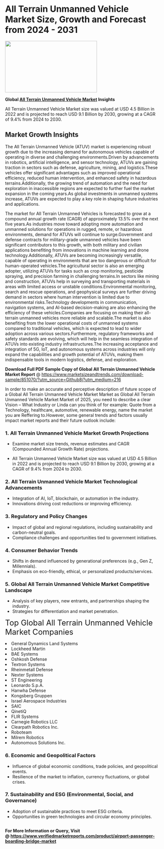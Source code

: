 <H1>All Terrain Unmanned Vehicle Market Size, Growth and Forecast from 2024 - 2031</H1><img class="aligncenter size-medium wp-image-584254" src="https://thirdeyenews.in/wp-content/uploads/2024/09/Global-Market-Research-300x168.jpeg" alt="" width="300" height="168" /><p><strong>Global&nbsp;<a href="https://www.marketsizeandtrends.com/download-sample/851070/?utm_source=Github8j?utm_medium=216">All Terrain Unmanned Vehicle Market</a> Insights</strong></p><p>All Terrain Unmanned Vehicle Market size was valued at USD 4.5 Billion in 2022 and is projected to reach USD 9.1 Billion by 2030, growing at a CAGR of 9.4% from 2024 to 2030.</p><p><h2>Market Growth Insights</h2> <p>The All Terrain Unmanned Vehicle (ATUV) market is experiencing robust growth due to the increasing demand for autonomous vehicles capable of operating in diverse and challenging environments.Driven by advancements in robotics, artificial intelligence, and sensor technology, ATUVs are gaining traction in sectors such as defense, agriculture, mining, and logistics.These vehicles offer significant advantages such as improved operational efficiency, reduced human intervention, and enhanced safety in hazardous terrains.Additionally, the growing trend of automation and the need for exploration in inaccessible regions are expected to further fuel the market expansion in the coming years.As global investments in unmanned systems increase, ATUVs are expected to play a key role in shaping future industries and applications.</p> <p>The market for All Terrain Unmanned Vehicles is forecasted to grow at a compound annual growth rate (CAGR) of approximately 13.5% over the next five years.As industries move toward adopting more automation and unmanned solutions for operations in rugged, remote, or hazardous environments, demand for ATUVs will continue to surge.Government and defense contracts for military-grade unmanned vehicles have been significant contributors to this growth, with both military and civilian applications benefiting from innovations in machine learning and drone technology.Additionally, ATUVs are becoming increasingly versatile, capable of operating in environments that are too dangerous or difficult for human-operated vehicles.The agricultural sector is also an emerging adopter, utilizing ATUVs for tasks such as crop monitoring, pesticide spraying, and precision farming in challenging terrains.In sectors like mining and construction, ATUVs help in surveying and transporting materials in areas with limited access or unstable conditions.Environmental monitoring, search and rescue operations, and geophysical surveys are further driving demand in sectors where human intervention is limited due to environmental risks.Technology developments in communication, navigation systems, and AI-based decision-making are also enhancing the efficiency of these vehicles.Companies are focusing on making their all-terrain unmanned vehicles more reliable and scalable.The market is also benefiting from the lower operational costs of unmanned systems compared to traditional vehicles, which is expected to lead to wider adoption across various sectors.Furthermore, regulatory frameworks and safety standards are evolving, which will help in the seamless integration of ATUVs into existing industry infrastructures.The increasing acceptance and integration of 5G, IoT, and autonomous systems across industries will only expand the capabilities and growth potential of ATUVs, making them indispensable tools in modern logistics, defense, and exploration.<p><span class=""><strong>Download Full PDF Sample Copy of Global All Terrain Unmanned Vehicle Market Report</strong> @ <a href="https://www.marketsizeandtrends.com/download-sample/851070/?utm_source=Github8j?utm_medium=216" target="_blank">https://www.marketsizeandtrends.com/download-sample/851070/?utm_source=Github8j?utm_medium=216</a></span></p><p>In order to make an accurate and perceptive description of future scope of a Global&nbsp;All Terrain Unmanned Vehicle Market Market as Global&nbsp;All Terrain Unmanned Vehicle Market Market of 2025, you need to describe a clear Vision &ndash; What Industry or Linda can you think of for example: Quote from a Technology, healthcare, automotive, renewable energy, name the market you are Reffering to.However, some general trends and factors usually impact market reports and their future outlook include:</p><h3>1.&nbsp;<strong>All Terrain Unmanned Vehicle Market Growth Projections</strong></h3><ul><li>Examine market size trends, revenue estimates and CAGR (Compounded Annual Growth Rate) projections.</li><li><p>All Terrain Unmanned Vehicle Market size was valued at USD 4.5 Billion in 2022 and is projected to reach USD 9.1 Billion by 2030, growing at a CAGR of 9.4% from 2024 to 2030.</p></li></ul><h3>2.&nbsp;<strong>All Terrain Unmanned Vehicle Market Technological Advancements</strong></h3><ul><li>Integration of AI, IoT, blockchain, or automation in the industry.</li><li>Innovations driving cost reductions or improving efficiency.</li></ul><h3>3.&nbsp;<strong>Regulatory and Policy Changes</strong></h3><ul><li>Impact of global and regional regulations, including sustainability and carbon-neutral goals.</li><li>Compliance challenges and opportunities tied to government initiatives.</li></ul><h3>4.&nbsp;<strong>Consumer Behavior Trends</strong></h3><ul><li>Shifts in demand influenced by generational preferences (e.g., Gen Z, Millennials).</li><li>Emphasis on eco-friendly, ethical, or personalized products/services.</li></ul><h3>5.&nbsp;<strong>Global All Terrain Unmanned Vehicle Market Competitive Landscape</strong></h3><ul><li>Analysis of key players, new entrants, and partnerships shaping the industry.</li><li>Strategies for differentiation and market penetration.</li></ul><p data-pm-slice="1 1 []"><span style="color: inherit; font-family: inherit; font-size: 25px;">Top Global All Terrain Unmanned Vehicle Market Companies</span></p><div class="" data-test-id=""><p><li>General Dynamics Land Systems</li><li> Lockheed Martin</li><li> BAE Systems</li><li> Oshkosh Defense</li><li> Textron Systems</li><li> Rheinmetall Defense</li><li> Nexter Systems</li><li> ST Engineering</li><li> Leonardo S.p.A.</li><li> Hanwha Defense</li><li> Kongsberg Gruppen</li><li> Israel Aerospace Industries</li><li> SAIC</li><li> QinetiQ</li><li> FLIR Systems</li><li> Carnegie Robotics LLC</li><li> Clearpath Robotics Inc.</li><li> Roboteam</li><li> Milrem Robotics</li><li> Autonomous Solutions Inc.</li></p></div><h3>6.&nbsp;<strong>Economic and Geopolitical Factors</strong></h3><ul><li>Influence of global economic conditions, trade policies, and geopolitical events.</li><li>Resilience of the market to inflation, currency fluctuations, or global crises.</li></ul><h3>7.&nbsp;<strong>Sustainability and ESG (Environmental, Social, and Governance)</strong></h3><ul><li>Adoption of sustainable practices to meet ESG criteria.</li><li>Opportunities in green technologies and circular economy principles.</li></ul><h2><strong style="font-size: 14px;">For More Information or Query, Visit @&nbsp;</strong><a style="background-color: #ffffff; font-size: 14px;" href="https://www.marketsizeandtrends.com/report/all-terrain-unmanned-vehicle-market/" target="_blank">https://www.verifiedmarketreports.com/product/airport-passenger-boarding-bridge-market</a></h2>